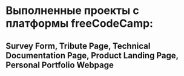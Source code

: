 # Выполненные проекты с платформы freeCodeCamp:
## Survey Form, Tribute Page, Technical Documentation Page, Product Landing Page, Personal Portfolio Webpage
